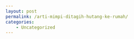 ```yaml
---
layout: post
permalink: /arti-mimpi-ditagih-hutang-ke-rumah/
categories:
    - Uncategorized
---
```


